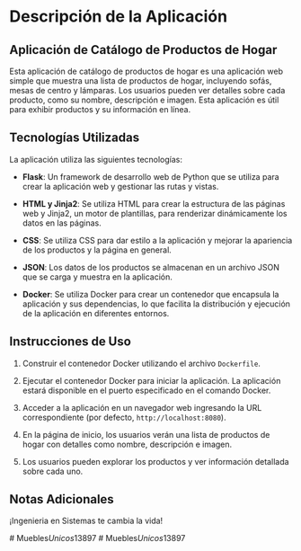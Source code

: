 # Descripción de la Aplicación

## Aplicación de Catálogo de Productos de Hogar

Esta aplicación de catálogo de productos de hogar es una aplicación web simple que muestra una lista de productos de hogar, incluyendo sofás, mesas de centro y lámparas. Los usuarios pueden ver detalles sobre cada producto, como su nombre, descripción e imagen. Esta aplicación es útil para exhibir productos y su información en línea.

## Tecnologías Utilizadas

La aplicación utiliza las siguientes tecnologías:

- **Flask**: Un framework de desarrollo web de Python que se utiliza para crear la aplicación web y gestionar las rutas y vistas.

- **HTML y Jinja2**: Se utiliza HTML para crear la estructura de las páginas web y Jinja2, un motor de plantillas, para renderizar dinámicamente los datos en las páginas.

- **CSS**: Se utiliza CSS para dar estilo a la aplicación y mejorar la apariencia de los productos y la página en general.

- **JSON**: Los datos de los productos se almacenan en un archivo JSON que se carga y muestra en la aplicación.

- **Docker**: Se utiliza Docker para crear un contenedor que encapsula la aplicación y sus dependencias, lo que facilita la distribución y ejecución de la aplicación en diferentes entornos.

## Instrucciones de Uso

1. Construir el contenedor Docker utilizando el archivo `Dockerfile`.

2. Ejecutar el contenedor Docker para iniciar la aplicación. La aplicación estará disponible en el puerto especificado en el comando Docker.

3. Acceder a la aplicación en un navegador web ingresando la URL correspondiente (por defecto, `http://localhost:8080`).

4. En la página de inicio, los usuarios verán una lista de productos de hogar con detalles como nombre, descripción e imagen.

5. Los usuarios pueden explorar los productos y ver información detallada sobre cada uno.

## Notas Adicionales
¡Ingenieria en Sistemas te cambia la vida! 

#   M u e b l e s _ U n i c o s _ 1 3 8 9 7  
 #   M u e b l e s _ U n i c o s _ 1 3 8 9 7  
 